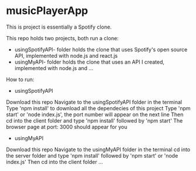 # musicPlayerApp

This is project is essentially a Spotify clone.

This repo holds two projects, both run a clone:
- usingSpotifyAPI- folder holds the clone that uses Spotify's open source API, implemented with node.js and react.js
- usingMyAPI- folder holds the clone that uses an API I created, implemented with node.js and ...


How to run:

  - usingSpotifyAPI

Download this repo
Navigate to the usingSpotifyAPI folder in the terminal
Type 'npm install' to download all the dependecies of this project
Type 'npm start' or 'node index.js', the port number will appear on the next line
Then cd into the client folder and type 'npm install' followed by 'npm start'
The browser page at port: 3000 should appear for you

  - usingMyAPI

Download this repo
Navigate to the usingMyAPI folder in the terminal
cd into the server folder and type 'npm install' followed by 'npm start' or 'node index.js'
Then cd into the client folder ...
